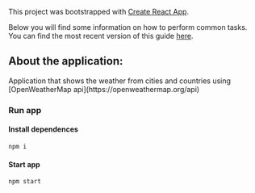 This project was bootstrapped with [Create React App](https://github.com/facebookincubator/create-react-app).

Below you will find some information on how to perform common tasks.<br>
You can find the most recent version of this guide [here](https://github.com/facebookincubator/create-react-app/blob/master/packages/react-scripts/template/README.md).

## About the application:

<p> Application that shows the weather from cities and countries using [OpenWeatherMap api](https://openweathermap.org/api) </p>


### Run app

#### Install dependences
<p><code>npm i</code></p>

#### Start app
<p><code>npm start</code></p>
